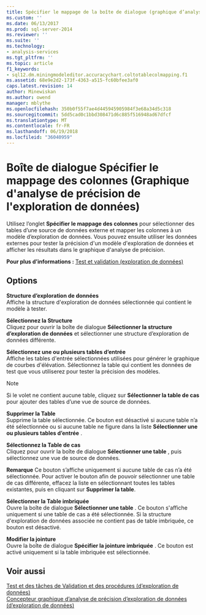 ```yaml
---
title: Spécifier le mappage de la boîte de dialogue (graphique d’analyse de précision d’exploration de données) de colonne | Documents Microsoft
ms.custom: ''
ms.date: 06/13/2017
ms.prod: sql-server-2014
ms.reviewer: ''
ms.suite: ''
ms.technology:
- analysis-services
ms.tgt_pltfrm: ''
ms.topic: article
f1_keywords:
- sql12.dm.miningmodeleditor.accuracychart.coltotablecolmapping.f1
ms.assetid: 68e9e2d2-173f-4363-a515-fc60bfee3af0
caps.latest.revision: 14
author: Minewiskan
ms.author: owend
manager: mblythe
ms.openlocfilehash: 350b0f55f7ae4d445945905984f3e68a34d5c318
ms.sourcegitcommit: 5dd5cad0c1bbd308471d6c885f516948ad67dfcf
ms.translationtype: MT
ms.contentlocale: fr-FR
ms.lasthandoff: 06/19/2018
ms.locfileid: "36040959"
---
```

# <a name="specify-column-mapping-dialog-box-mining-accuracy-chart"></a>Boîte de dialogue Spécifier le mappage des colonnes (Graphique d'analyse de précision de l'exploration de données)
  Utilisez l’onglet **Spécifier le mappage des colonnes** pour sélectionner des tables d’une source de données externe et mapper les colonnes à un modèle d’exploration de données. Vous pouvez ensuite utiliser les données externes pour tester la précision d'un modèle d'exploration de données et afficher les résultats dans le graphique d'analyse de précision.  
  
 **Pour plus d’informations :** [Test et validation &#40;exploration de données&#41;](data-mining/testing-and-validation-data-mining.md)  
  
## <a name="options"></a>Options  
 **Structure d’exploration de données**  
 Affiche la structure d'exploration de données sélectionnée qui contient le modèle à tester.  
  
 **Sélectionnez la Structure**  
 Cliquez pour ouvrir la boîte de dialogue **Sélectionner la structure d’exploration de données** et sélectionner une structure d’exploration de données différente.  
  
 **Sélectionnez une ou plusieurs tables d’entrée**  
 Affiche les tables d'entrée sélectionnées utilisées pour générer le graphique de courbes d'élévation. Sélectionnez la table qui contient les données de test que vous utiliserez pour tester la précision des modèles.  
  
> [!NOTE]  
>  Si le volet ne contient aucune table, cliquez sur **Sélectionner la table de cas** pour ajouter des tables d’une vue de source de données.  
  
 **Supprimer la Table**  
 Supprime la table sélectionnée. Ce bouton est désactivé si aucune table n’a été sélectionnée ou si aucune table ne figure dans la liste **Sélectionner une ou plusieurs tables d’entrée** .  
  
 **Sélectionnez la Table de cas**  
 Cliquez pour ouvrir la boîte de dialogue **Sélectionner une table** , puis sélectionnez une vue de source de données.  
  
 **Remarque** Ce bouton s’affiche uniquement si aucune table de cas n’a été sélectionnée. Pour activer le bouton afin de pouvoir sélectionner une table de cas différente, effacez la liste en sélectionnant toutes les tables existantes, puis en cliquant sur **Supprimer la table**.  
  
 **Sélectionner la Table imbriquée**  
 Ouvre la boîte de dialogue **Sélectionner une table** . Ce bouton s'affiche uniquement si une table de cas a été sélectionnée. Si la structure d'exploration de données associée ne contient pas de table imbriquée, ce bouton est désactivé.  
  
 **Modifier la jointure**  
 Ouvre la boîte de dialogue **Spécifier la jointure imbriquée** . Ce bouton est activé uniquement si la table imbriquée est sélectionnée.  
  
## <a name="see-also"></a>Voir aussi  
 [Test et des tâches de Validation et des procédures &#40;d’exploration de données&#41;](data-mining/testing-and-validation-tasks-and-how-tos-data-mining.md)   
 [Concepteur graphique d’analyse de précision d’exploration de données &#40;d’exploration de données&#41;](mining-accuracy-chart-designer-data-mining.md)  
  
  